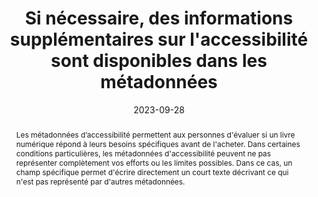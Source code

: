 ---
title: "Si nécessaire, des informations supplémentaires sur l'accessibilité sont disponibles dans les métadonnées" 
abstract: "Les métadonnées d’accessibilité permettent aux personnes d'évaluer si un livre numérique répond à leurs besoins spécifiques avant de l'acheter. Dans certaines conditions particulières, les métadonnées d'accessibilité peuvent ne pas représenter complètement vos efforts ou les limites possibles. Dans ce cas, un champ spécifique permet d'écrire directement un court texte décrivant ce qui n'est pas représenté par d'autres métadonnées."
categories: 
    - "identification"
agrege: E014
opquast: N/A
indiceebook: '014'
description: "Règle n°14"
before: "012"
weight: "14"
after: "016"
actif: '1'
layout: rules
date: 2023-09-28
tags: 
    - "Accessibilité"
objectif: 
    - "Améliorer l’accessibilité des contenus aux personnes handicapées."
    - "Permettre aux plateformes de distribution de mieux signaler les caractéristiques d'accessibilité des ouvrages."
Meo: 
    - "Rédiger le contenu de l'élément `accessibilitySummary` pour le fichier OPF." 
    - "Rédiger le contenu du code ONIX 196-92 Addenda sur l’accessibilité."
Controle: 
    - "Vérifier la présence et la pertinence d'un résumé d'accessibilité dans le fichier OPF du livre numérique." 
    - "Vérifier la présence et la pertinence d'un Addenda sur l’accessibilité pertinent dans la fiche ONIX (code 196-92)." 
    - "Vérifier que les informations d'accessibilité sont correctement affichées sur les fiches produit des librairies en ligne." 
epubcheck: false
ace: true
humancheck: true
ReadiumGoToolkit: true
Source: 
    - "SNE"
Referentiel: 
    - "[Schema.org `accessibilitySummary` authoring guidance](https://w3c.github.io/publ-a11y/epub-a11y-meta-guide/1.0/draft/index.html#accessibilitySummary)" 
    - "[ONIX liste 196 code 92 (Addenda sur l’accessibilité)](https://ns.editeur.org/onix/fr/196/92)"
steps: 
    - "Production numérique"
---